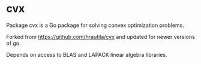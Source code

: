 cvx
===
Package cvx is a Go package for solving convex optimization problems.

Forked from https://github.com/hrautila/cvx and updated for newer versions of go.

Depends on access to BLAS and LAPACK linear algebra libraries. 
